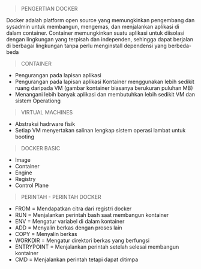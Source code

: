 > PENGERTIAN DOCKER

Docker adalah platform open source yang memungkinkan pengembang dan sysadmin untuk membangun, mengemas, dan menjalankan aplikasi di dalam container. Container memungkinkan suatu aplikasi untuk diisolasi dengan lingkungan yang terpisah dan independen, sehingga dapat berjalan di berbagai lingkungan tanpa perlu menginstall dependensi yang berbeda-beda

> CONTAINER

- Pengurangan pada lapisan aplikasi
- Pengurangan pada lapisan aplikasi Kontainer menggunakan lebih sedikit ruang daripada VM (gambar kontainer biasanya berukuran puluhan MB)
- Menangani lebih banyak aplikasi dan membutuhkan lebih sedikit VM dan sistem Operationg

> VIRTUAL MACHINES

- Abstraksi hadrware fisik
- Setiap VM menyertakan salinan lengkap sistem operasi lambat untuk booting

> DOCKER BASIC

- Image
- Container
- Engine
- Registry
- Control Plane

> PERINTAH - PERINTAH DOCKER

- FROM = Mendapatkan citra dari registri docker
- RUN = Menjalankan perintah bash saat membangun kontainer
- ENV = Mengatur variabel di dalam kontainer
- ADD = Menyalin berkas dengan proses lain
- COPY = Menyalin berkas
- WORKDIR = Mengatur direktori berkas yang berfungsi
- ENTRYPOINT = Menjalankan perintah setelah selesai membangun kontainer
- CMD = Menjalankan perintah tetapi dapat ditimpa